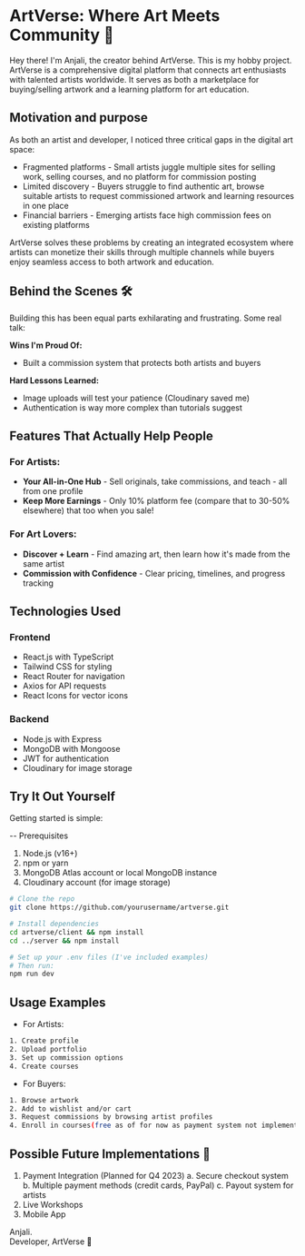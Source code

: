# ArtVerse: Where Art Meets Community 🎨

Hey there! I'm Anjali, the creator behind ArtVerse. This is my hobby project.
ArtVerse is a comprehensive digital platform that connects art enthusiasts with talented artists worldwide. It serves as both a marketplace for buying/selling artwork and a learning platform for art education.

## Motivation and purpose

As both an artist and developer, I noticed three critical gaps in the digital art space:

- Fragmented platforms - Small artists juggle multiple sites for selling work, selling courses, and no platform for commission posting
- Limited discovery - Buyers struggle to find authentic art, browse suitable artists to request commissioned artwork and learning resources in one place
- Financial barriers - Emerging artists face high commission fees on existing platforms

ArtVerse solves these problems by creating an integrated ecosystem where artists can monetize their skills through multiple channels while buyers enjoy seamless access to both artwork and education.

## Behind the Scenes 🛠️

Building this has been equal parts exhilarating and frustrating. Some real talk:

**Wins I'm Proud Of:**
- Built a commission system that protects both artists and buyers

**Hard Lessons Learned:**
- Image uploads will test your patience (Cloudinary saved me)
- Authentication is way more complex than tutorials suggest

## Features That Actually Help People

### For Artists:
- **Your All-in-One Hub** - Sell originals, take commissions, and teach - all from one profile
- **Keep More Earnings** - Only 10% platform fee (compare that to 30-50% elsewhere) that too when you sale!

### For Art Lovers:
- **Discover + Learn** - Find amazing art, then learn how it's made from the same artist
- **Commission with Confidence** - Clear pricing, timelines, and progress tracking


## Technologies Used
### Frontend
- React.js with TypeScript
- Tailwind CSS for styling
- React Router for navigation
- Axios for API requests
- React Icons for vector icons

### Backend
- Node.js with Express
- MongoDB with Mongoose
- JWT for authentication
- Cloudinary for image storage

## Try It Out Yourself

Getting started is simple:

-- Prerequisites

1. Node.js (v16+)
2. npm or yarn
3. MongoDB Atlas account or local MongoDB instance
4. Cloudinary account (for image storage)

```bash
# Clone the repo
git clone https://github.com/yourusername/artverse.git

# Install dependencies
cd artverse/client && npm install
cd ../server && npm install

# Set up your .env files (I've included examples)
# Then run:
npm run dev
```

## Usage Examples

- For Artists:
```bash 
1. Create profile
2. Upload portfolio
3. Set up commission options
4. Create courses
```
- For Buyers:
```bash
1. Browse artwork
2. Add to wishlist and/or cart
3. Request commissions by browsing artist profiles
4. Enroll in courses(free as of for now as payment system not implemented yet)
```

## Possible Future Implementations 🔮

1. Payment Integration (Planned for Q4 2023)
   a. Secure checkout system
   b. Multiple payment methods (credit cards, PayPal)
   c. Payout system for artists
2. Live Workshops
3. Mobile App

Anjali.  
Developer, ArtVerse 💖
